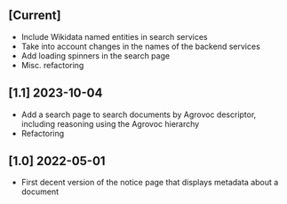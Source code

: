 ## [Current]

- Include Wikidata named entities in search services
- Take into account changes in the names of the backend services
- Add loading spinners in the search page
- Misc. refactoring
 
## [1.1] 2023-10-04

- Add a search page to search documents by Agrovoc descriptor, including reasoning using the Agrovoc hierarchy
- Refactoring

## [1.0] 2022-05-01

- First decent version of the notice page that displays metadata about a document
